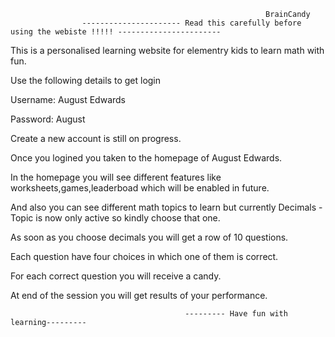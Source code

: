                                                              BrainCandy
                    ---------------------- Read this carefully before using the webiste !!!!! -----------------------

This is a personalised learning website for elementry kids to learn math with fun.

Use the following details to get login

Username: August Edwards

Password: August
	 
Create a new account is still on progress.

Once you logined you taken to the homepage of August Edwards.

In the homepage you will see different features like worksheets,games,leaderboad which will be enabled in future.

And also you can see different math topics to learn but currently Decimals - Topic is now only active so kindly choose that one.

As soon as you choose decimals you will get a row of 10 questions.

Each question have four choices in which one of them is correct.

For each correct question you will receive a candy.

At end of the session you will get results of your performance.

                                           --------- Have fun with learning---------
